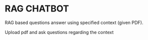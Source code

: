 # RAG CHATBOT 
RAG based questions answer using specified context (given PDF).

Upload pdf and ask questions regarding the context
